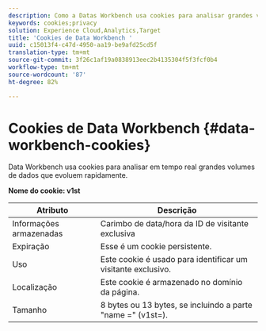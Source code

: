 ```yaml
---
description: Como a Datas Workbench usa cookies para analisar grandes volumes de dados em rápida evolução em tempo real.
keywords: cookies;privacy
solution: Experience Cloud,Analytics,Target
title: 'Cookies de Data Workbench '
uuid: c15013f4-c47d-4950-aa19-be9afd25cd5f
translation-type: tm+mt
source-git-commit: 3f26c1af19a0838913eec2b4135304f5f3fcf0b4
workflow-type: tm+mt
source-wordcount: '87'
ht-degree: 82%

---
```



# Cookies de Data Workbench {#data-workbench-cookies}

Data Workbench usa cookies para analisar em tempo real grandes volumes de dados que evoluem rapidamente.

**Nome do cookie: v1st**

| Atributo | Descrição |
|---|---|
| Informações armazenadas | Carimbo de data/hora da ID de visitante exclusiva |
| Expiração | Esse é um cookie persistente. |
| Uso | Este cookie é usado para identificar um visitante exclusivo. |
| Localização | Este cookie é armazenado no domínio da página. |
| Tamanho | 8 bytes ou 13 bytes, se incluindo a parte &quot;name =&quot; (v1st=). |

